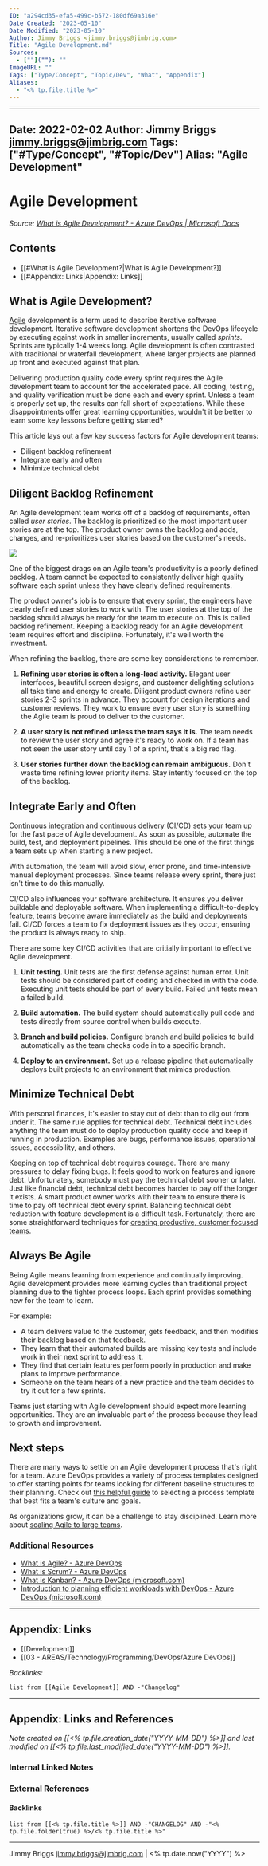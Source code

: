 ```yaml
---
ID: "a294cd35-efa5-499c-b572-180df69a316e"
Date Created: "2023-05-10"
Date Modified: "2023-05-10"
Author: Jimmy Briggs <jimmy.briggs@jimbrig.com>
Title: "Agile Development.md"
Sources: 
  - [""](""): ""
ImageURL: ""
Tags: ["Type/Concept", "Topic/Dev", "What", "Appendix"]
Aliases:
  - "<% tp.file.title %>"
---
```


---
Date: 2022-02-02
Author: Jimmy Briggs <jimmy.briggs@jimbrig.com>
Tags: ["#Type/Concept", "#Topic/Dev"]
Alias: "Agile Development"
---

# Agile Development

*Source: [What is Agile Development? - Azure DevOps | Microsoft Docs](https://docs.microsoft.com/en-us/devops/plan/what-is-agile-development)*

## Contents

- [[#What is Agile Development?|What is Agile Development?]]
- [[#Appendix: Links|Appendix: Links]]


## What is Agile Development?

[Agile](https://docs.microsoft.com/en-us/devops/plan/what-is-agile) development is a term used to describe iterative software development. Iterative software development shortens the DevOps lifecycle by executing against work in smaller increments, usually called _sprints_. Sprints are typically 1-4 weeks long. Agile development is often contrasted with traditional or waterfall development, where larger projects are planned up front and executed against that plan.

Delivering production quality code every sprint requires the Agile development team to account for the accelerated pace. All coding, testing, and quality verification must be done each and every sprint. Unless a team is properly set up, the results can fall short of expectations. While these disappointments offer great learning opportunities, wouldn't it be better to learn some key lessons before getting started?

This article lays out a few key success factors for Agile development teams:

-   Diligent backlog refinement
-   Integrate early and often
-   Minimize technical debt


## Diligent Backlog Refinement

An Agile development team works off of a backlog of requirements, often called _user stories_. The backlog is prioritized so the most important user stories are at the top. The product owner owns the backlog and adds, changes, and re-prioritizes user stories based on the customer's needs.

![](https://i.imgur.com/HakKxTk.png)

One of the biggest drags on an Agile team's productivity is a poorly defined backlog. A team cannot be expected to consistently deliver high quality software each sprint unless they have clearly defined requirements.

The product owner's job is to ensure that every sprint, the engineers have clearly defined user stories to work with. The user stories at the top of the backlog should always be ready for the team to execute on. This is called backlog refinement. Keeping a backlog ready for an Agile development team requires effort and discipline. Fortunately, it's well worth the investment.

When refining the backlog, there are some key considerations to remember.

1.  **Refining user stories is often a long-lead activity.** Elegant user interfaces, beautiful screen designs, and customer delighting solutions all take time and energy to create. Diligent product owners refine user stories 2-3 sprints in advance. They account for design iterations and customer reviews. They work to ensure every user story is something the Agile team is proud to deliver to the customer.
    
2.  **A user story is not refined unless the team says it is.** The team needs to review the user story and agree it's ready to work on. If a team has not seen the user story until day 1 of a sprint, that's a big red flag.
    
3.  **User stories further down the backlog can remain ambiguous.** Don't waste time refining lower priority items. Stay intently focused on the top of the backlog.

## Integrate Early and Often

[Continuous integration](https://docs.microsoft.com/en-us/devops/develop/what-is-continuous-integration) and [continuous delivery](https://docs.microsoft.com/en-us/devops/deliver/what-is-continuous-delivery) (CI/CD) sets your team up for the fast pace of Agile development. As soon as possible, automate the build, test, and deployment pipelines. This should be one of the first things a team sets up when starting a new project.

With automation, the team will avoid slow, error prone, and time-intensive manual deployment processes. Since teams release every sprint, there just isn't time to do this manually.

CI/CD also influences your software architecture. It ensures you deliver buildable and deployable software. When implementing a difficult-to-deploy feature, teams become aware immediately as the build and deployments fail. CI/CD forces a team to fix deployment issues as they occur, ensuring the product is always ready to ship.

There are some key CI/CD activities that are critially important to effective Agile development.

1.  **Unit testing.** Unit tests are the first defense against human error. Unit tests should be considered part of coding and checked in with the code. Executing unit tests should be part of every build. Failed unit tests mean a failed build.
    
2.  **Build automation.** The build system should automatically pull code and tests directly from source control when builds execute.
    
3.  **Branch and build policies.** Configure branch and build policies to build automatically as the team checks code in to a specific branch.
    
4.  **Deploy to an environment.** Set up a release pipeline that automatically deploys built projects to an environment that mimics production.

## Minimize Technical Debt

With personal finances, it's easier to stay out of debt than to dig out from under it. The same rule applies for technical debt. Technical debt includes anything the team must do to deploy production quality code and keep it running in production. Examples are bugs, performance issues, operational issues, accessibility, and others.

Keeping on top of technical debt requires courage. There are many pressures to delay fixing bugs. It feels good to work on features and ignore debt. Unfortunately, somebody must pay the technical debt sooner or later. Just like financial debt, technical debt becomes harder to pay off the longer it exists. A smart product owner works with their team to ensure there is time to pay off technical debt every sprint. Balancing technical debt reduction with feature development is a difficult task. Fortunately, there are some straightforward techniques for [creating productive, customer focused teams](https://docs.microsoft.com/en-us/devops/plan/building-productive-teams).

## Always Be Agile

Being Agile means learning from experience and continually improving. Agile development provides more learning cycles than traditional project planning due to the tighter process loops. Each sprint provides something new for the team to learn.

For example:

-   A team delivers value to the customer, gets feedback, and then modifies their backlog based on that feedback.
-   They learn that their automated builds are missing key tests and include work in their next sprint to address it.
-   They find that certain features perform poorly in production and make plans to improve performance.
-   Someone on the team hears of a new practice and the team decides to try it out for a few sprints.

Teams just starting with Agile development should expect more learning opportunities. They are an invaluable part of the process because they lead to growth and improvement.

## Next steps

There are many ways to settle on an Agile development process that's right for a team. Azure DevOps provides a variety of process templates designed to offer starting points for teams looking for different baseline structures to their planning. Check out [this helpful guide](https://docs.microsoft.com/en-us/azure/devops/boards/work-items/guidance/choose-process) to selecting a process template that best fits a team's culture and goals.

As organizations grow, it can be a challenge to stay disciplined. Learn more about [scaling Agile to large teams](https://docs.microsoft.com/en-us/devops/plan/scaling-agile).

### Additional Resources

- [What is Agile? - Azure DevOps](https://docs.microsoft.com/en-us/devops/plan/what-is-agile)
- [What is Scrum? - Azure DevOps](https://docs.microsoft.com/en-us/devops/plan/what-is-scrum)
- [What is Kanban? - Azure DevOps (microsoft.com)](https://docs.microsoft.com/en-us/devops/plan/what-is-kanban)
- [Introduction to planning efficient workloads with DevOps - Azure DevOps (microsoft.com)](https://docs.microsoft.com/en-us/devops/plan/planning-efficient-workloads-with-devops)

***

## Appendix: Links

- [[Development]]
- [[03 - AREAS/Technology/Programming/DevOps/Azure DevOps]]

*Backlinks:*

```dataview
list from [[Agile Development]] AND -"Changelog"
```

***

## Appendix: Links and References

*Note created on [[<% tp.file.creation_date("YYYY-MM-DD") %>]] and last modified on [[<% tp.file.last_modified_date("YYYY-MM-DD") %>]].*

### Internal Linked Notes

### External References

#### Backlinks

```dataview
list from [[<% tp.file.title %>]] AND -"CHANGELOG" AND -"<% tp.file.folder(true) %>/<% tp.file.title %>"
```


***

Jimmy Briggs <jimmy.briggs@jimbrig.com> | <% tp.date.now("YYYY") %>